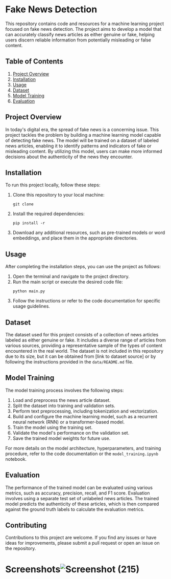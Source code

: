 # Fake News Detection

This repository contains code and resources for a machine learning project focused on fake news detection. The project aims to develop a model that can accurately classify news articles as either genuine or fake, helping users discern reliable information from potentially misleading or false content.

## Table of Contents
1. [Project Overview](#project-overview)
2. [Installation](#installation)
3. [Usage](#usage)
4. [Dataset](#dataset)
5. [Model Training](#model-training)
6. [Evaluation](#evaluation)


## Project Overview

In today's digital era, the spread of fake news is a concerning issue. This project tackles the problem by building a machine learning model capable of detecting fake news. The model will be trained on a dataset of labeled news articles, enabling it to identify patterns and indicators of fake or misleading content. By utilizing this model, users can make more informed decisions about the authenticity of the news they encounter.

## Installation

To run this project locally, follow these steps:

1. Clone this repository to your local machine:
   ```
   git clone 
   ```
2. Install the required dependencies:
   ```
   pip install -r 
   ```
3. Download any additional resources, such as pre-trained models or word embeddings, and place them in the appropriate directories.

## Usage

After completing the installation steps, you can use the project as follows:

1. Open the terminal and navigate to the project directory.
2. Run the main script or execute the desired code file:
   ```
   python main.py
   ```
3. Follow the instructions or refer to the code documentation for specific usage guidelines.

## Dataset

The dataset used for this project consists of a collection of news articles labeled as either genuine or fake. It includes a diverse range of articles from various sources, providing a representative sample of the types of content encountered in the real world. The dataset is not included in this repository due to its size, but it can be obtained from [link to dataset source] or by following the instructions provided in the `data/README.md` file.

## Model Training

The model training process involves the following steps:

1. Load and preprocess the news article dataset.
2. Split the dataset into training and validation sets.
3. Perform text preprocessing, including tokenization and vectorization.
4. Build and configure the machine learning model, such as a recurrent neural network (RNN) or a transformer-based model.
5. Train the model using the training set.
6. Validate the model's performance on the validation set.
7. Save the trained model weights for future use.

For more details on the model architecture, hyperparameters, and training procedure, refer to the code documentation or the `model_training.ipynb` notebook.

## Evaluation

The performance of the trained model can be evaluated using various metrics, such as accuracy, precision, recall, and F1 score. Evaluation involves using a separate test set of unlabeled news articles. The trained model predicts the authenticity of these articles, which is then compared against the ground truth labels to calculate the evaluation metrics.

## Contributing

Contributions to this project are welcome. If you find any issues or have ideas for improvements, please submit a pull request or open an issue on the repository.
# Screenshots![Screenshot (215)](https://github.com/ayushspn123/fake-news-detection/assets/78543116/4211086b-153c-40e9-82cb-0abbb9a7452c)




